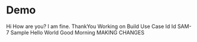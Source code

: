 # Demo

Hi
How are you?
I am fine. ThankYou
Working on Build Use Case 
Id Id
SAM-7
Sample
Hello World
Good Morning
MAKING CHANGES
